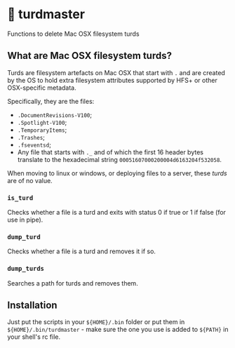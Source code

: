 # 💩 turdmaster

Functions to delete Mac OSX filesystem turds

## What are Mac OSX filesystem turds?

Turds are filesystem artefacts on Mac OSX that start with `.` and are created by the OS to hold extra filesystem attributes supported by HFS+ or other OSX-specific metadata.

Specifically, they are the files:

- `.DocumentRevisions-V100`;
- `.Spotlight-V100`;
- `.TemporaryItems`;
- `.Trashes`;
- `.fseventsd`;
- Any file that starts with `._` and of which the first 16 header bytes translate to the hexadecimal string `00051607000200004d6163204f532058`.

When moving to linux or windows, or deploying files to a server, these *turds* are of no value.

### `is_turd`

Checks whether a file is a turd and exits with status 0 if true or 1 if false (for use in pipe).

### `dump_turd`

Checks whether a file is a turd and removes it if so.

### `dump_turds`

Searches a path for turds and removes them.

## Installation

Just put the scripts in your `${HOME}/.bin` folder or put them in `${HOME}/.bin/turdmaster` - make sure the one you use is added to `${PATH}` in your shell's rc file.
